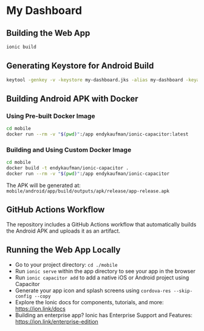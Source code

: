 # My Dashboard

## Building the Web App

```bash
ionic build
```

## Generating Keystore for Android Build

```bash
keytool -genkey -v -keystore my-dashboard.jks -alias my-dashboard -keyalg RSA -keysize 2048 -validity 10000
```

## Building Android APK with Docker

### Using Pre-built Docker Image

```bash
cd mobile
docker run --rm -v "$(pwd)":/app endykaufman/ionic-capacitor:latest
```

### Building and Using Custom Docker Image

```bash
cd mobile
docker build -t endykaufman/ionic-capacitor .
docker run --rm -v "$(pwd)":/app endykaufman/ionic-capacitor
```

The APK will be generated at: `mobile/android/app/build/outputs/apk/release/app-release.apk`

## GitHub Actions Workflow

The repository includes a GitHub Actions workflow that automatically builds the Android APK and uploads it as an artifact.

## Running the Web App Locally

- Go to your project directory: `cd ./mobile`
- Run `ionic serve` within the app directory to see your app in the browser
- Run `ionic capacitor add` to add a native iOS or Android project using Capacitor
- Generate your app icon and splash screens using `cordova-res --skip-config --copy`
- Explore the Ionic docs for components, tutorials, and more: https://ion.link/docs
- Building an enterprise app? Ionic has Enterprise Support and Features: https://ion.link/enterprise-edition